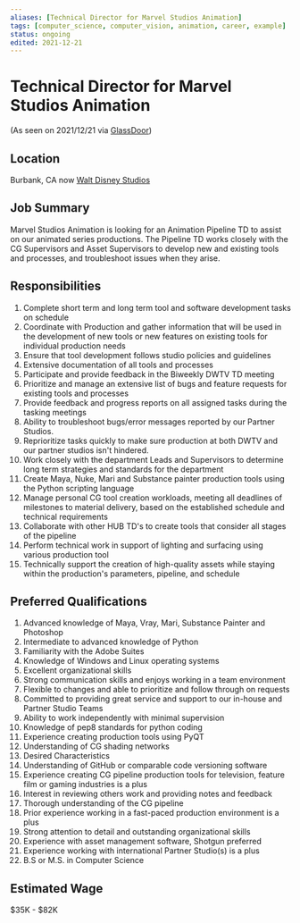 ```yaml
---
aliases: [Technical Director for Marvel Studios Animation]
tags: [computer_science, computer_vision, animation, career, example]
status: ongoing
edited: 2021-12-21
---
```


# Technical Director for Marvel Studios Animation
(As seen on 2021/12/21 via [GlassDoor](https://www.glassdoor.com/Job/animation-technical-director-jobs-SRCH_KO0,28.htm))

## Location
Burbank, CA
now [Walt Disney Studios](https://goo.gl/maps/1WyVKzxybvt879T8A)

## Job Summary
Marvel Studios Animation is looking for an Animation Pipeline TD to assist on our animated series productions. The Pipeline TD works closely with the CG Supervisors and Asset Supervisors to develop new and existing tools and processes, and troubleshoot issues when they arise.

## Responsibilities
1. Complete short term and long term tool and software development tasks on schedule
2. Coordinate with Production and gather information that will be used in the development of new tools or new features on existing tools for individual production needs
3. Ensure that tool development follows studio policies and guidelines
4. Extensive documentation of all tools and processes
5. Participate and provide feedback in the Biweekly DWTV TD meeting
6. Prioritize and manage an extensive list of bugs and feature requests for existing tools and processes
7. Provide feedback and progress reports on all assigned tasks during the tasking meetings
8. Ability to troubleshoot bugs/error messages reported by our Partner Studios.
9. Reprioritize tasks quickly to make sure production at both DWTV and our partner studios isn't hindered.
10. Work closely with the department Leads and Supervisors to determine long term strategies and standards for the department
11. Create Maya, Nuke, Mari and Substance painter production tools using the Python scripting language
12. Manage personal CG tool creation workloads, meeting all deadlines of milestones to material delivery, based on the established schedule and technical requirements
13. Collaborate with other HUB TD's to create tools that consider all stages of the pipeline
14. Perform technical work in support of lighting and surfacing using various production tool
15. Technically support the creation of high-quality assets while staying within the production's parameters, pipeline, and schedule

## Preferred Qualifications
1. Advanced knowledge of Maya, Vray, Mari, Substance Painter and Photoshop
2. Intermediate to advanced knowledge of Python
3. Familiarity with the Adobe Suites
4. Knowledge of Windows and Linux operating systems
5. Excellent organizational skills
6. Strong communication skills and enjoys working in a team environment
7. Flexible to changes and able to prioritize and follow through on requests
8. Committed to providing great service and support to our in-house and Partner Studio Teams
9. Ability to work independently with minimal supervision
10. Knowledge of pep8 standards for python coding
11. Experience creating production tools using PyQT
12. Understanding of CG shading networks
13. Desired Characteristics
14. Understanding of GitHub or comparable code versioning software
15. Experience creating CG pipeline production tools for television, feature film or gaming industries is a plus
16. Interest in reviewing others work and providing notes and feedback
17. Thorough understanding of the CG pipeline
18. Prior experience working in a fast-paced production environment is a plus
19. Strong attention to detail and outstanding organizational skills
20. Experience with asset management software, Shotgun preferred
21. Experience working with international Partner Studio(s) is a plus
22. B.S or M.S. in Computer Science

## Estimated Wage
$35K - $82K